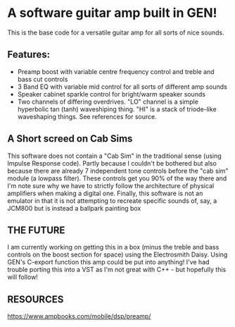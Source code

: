 # A software guitar amp built in GEN!

This is the base code for a versatile guitar amp for all sorts of nice sounds.  

## Features:
- Preamp boost with variable centre frequency control and treble and bass cut controls
- 3 Band EQ with variable mid control for all sorts of different amp sounds
- Speaker cabinet sparkle control for bright/warm speaker sounds
- Two channels of differing overdrives.  "LO" channel is a simple hyperbolic tan (tanh) waveshiping thing. "HI" is a stack of triode-like waveshaping things.  See references for source.

## A Short screed on Cab Sims<br>
This software does not contain a "Cab Sim" in the traditional sense (using Impulse Response code).  Partly because I couldn't be bothered but also because there are already 7 independent tone controls before the "cab sim" module (a lowpass filter).  These controls get you 90% of the way there and I'm note sure why we have to strictly follow the architecture of physical amplifiers when making a digital one.  Finally, this software is not an emulator in that it is not attempting to recreate specific sounds of, say, a JCM800 but is instead a ballpark painting box

## THE FUTURE
I am currently working on getting this in a box (minus the treble and bass controls on the boost section for space) using the Electrosmith Daisy.  Using GEN's C-export function this amp could be put into anything!
I've had trouble porting this into a VST as I'm not great with C++ - but hopefully this will follow!

## RESOURCES
https://www.ampbooks.com/mobile/dsp/preamp/
